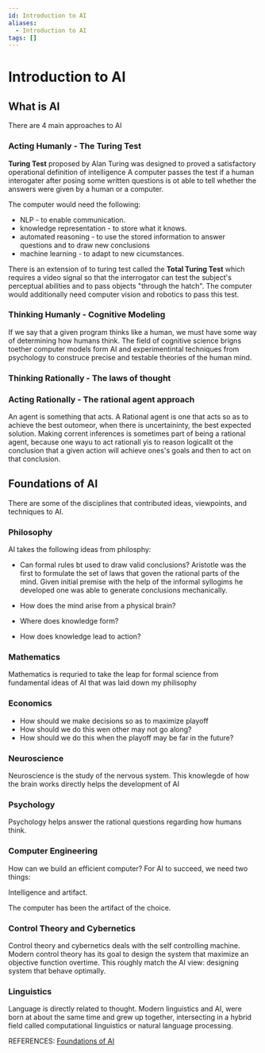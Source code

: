 ```yaml
---
id: Introduction to AI
aliases:
  - Introduction to AI
tags: []
---
```


# Introduction to AI
## What is AI
There are 4 main approaches to AI

### Acting Humanly - The Turing Test
**Turing Test** proposed by Alan Turing was designed to proved a satisfactory operational definition of intelligence A computer passes the test if a human interogater after posing some written questions is ot able to tell whether the answers were given by a human or a computer. 

The computer would need the following:
- NLP - to enable communication.
- knowledge representation - to store what it knows.
- automated reasoning - to use the stored information to answer questions and to draw new conclusions
- machine learning - to adapt to new cicumstances.

There is an extension of to turing test called the **Total Turing Test** which requires a video signal so that the interrogator can test the subject's perceptual abilities and to pass objects "through the hatch". The computer would additionally need computer vision and robotics to pass this test.

### Thinking Humanly - Cognitive Modeling 
If we say that a given program thinks like a human, we must have some way of determining how humans think. The field of cognitive science brigns toether computer models form AI and experimentintal techniques from psychology to construce precise and testable theories of the human mind.

### Thinking Rationally - The laws of thought

### Acting Rationally - The rational agent approach
An agent is something that acts. A Rational agent is one that acts so as to achieve the best outomeor, when there is uncertaininty, the best expected solution. Making corrent inferences is sometimes part of being a rational agent, because one wayu to act rationall yis to reason logicallt ot the conclusion that a given action will achieve ones's goals and then to act on that conclusion.


## Foundations of AI
There are some of the disciplines that contributed ideas, viewpoints, and techniques to AI.

### Philosophy
AI takes the following ideas from philosphy:

- Can formal rules bt used to draw valid conclusions?
    Aristotle was the first to formulate the set of laws that goven the rational parts of the mind. Given initial premise with the help of the informal syllogims he developed one was able to generate conclusions mechanically.

- How does the mind arise from a physical brain?
- Where does knowledge form?
- How does knowledge lead to action?


### Mathematics
Mathematics is requried to take the leap for formal science from fundamental ideas of AI that was laid down my philisophy

### Economics
- How should we make decisions so as to maximize playoff
- How should we do this wen other may not go along?
- How should we do this when the playoff may be far in the future?

### Neuroscience
Neuroscience is the study of the nervous system. This knowlegde of how the brain works directly helps the development of AI

### Psychology
Psychology helps answer the rational questions regarding how humans think.

### Computer Engineering
How can we build an efficient computer?
For AI to succeed, we need two things:

Intelligence and artifact.

The computer has been the artifact of the choice.

### Control Theory and Cybernetics
Control theory and cybernetics deals with the self controlling machine. Modern control theory has its goal to design the system that maximize an objective function overtime. This roughly match the AI view: designing system that behave optimally.

### Linguistics
Language is directly related to thought. Modern linguistics and AI, were born at about the same time and grew up together, intersecting in a hybrid field called computational linguistics or natural language processing.


REFERENCES:
[Foundations of AI](https://www.ques10.com/p/47993/foundation-of-ai-1/) 

